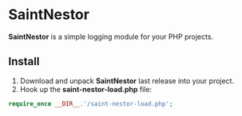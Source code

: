# SaintNestor

**SaintNestor** is a simple logging module for your PHP projects.

## Install

1. Download and unpack **SaintNestor** last release into your project.
2. Hook up the **saint-nestor-load.php** file:
```php
require_once __DIR__.'/saint-nestor-load.php';
```